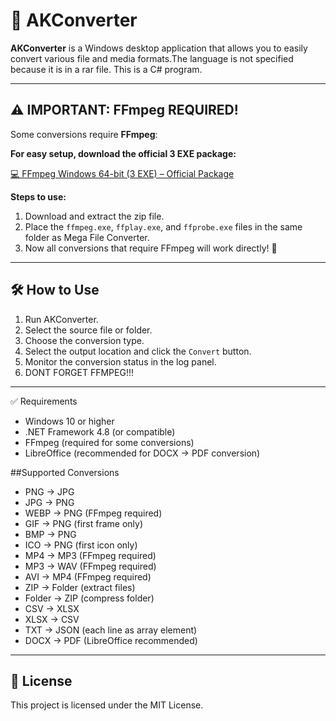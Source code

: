 # 🎉 AKConverter

**AKConverter** is a Windows desktop application that allows you to easily convert various file and media formats.The language is not specified because it is in a rar file. This is a C# program.

---

## ⚠️ IMPORTANT: FFmpeg REQUIRED!

Some conversions require **FFmpeg**:  


**For easy setup, download the official 3 EXE package:**

[💻 FFmpeg Windows 64-bit (3 EXE) – Official Package](https://github.com/BtbN/FFmpeg-Builds/releases/download/latest/ffmpeg-master-latest-win64-gpl.zip)  

**Steps to use:**
1. Download and extract the zip file.  
2. Place the `ffmpeg.exe`, `ffplay.exe`, and `ffprobe.exe` files in the same folder as Mega File Converter.  
3. Now all conversions that require FFmpeg will work directly! 🚀  

---

## 🛠️ How to Use

1. Run AKConverter.  
2. Select the source file or folder.  
3. Choose the conversion type.  
4. Select the output location and click the `Convert` button.  
5. Monitor the conversion status in the log panel.
6. DONT FORGET FFMPEG!!!  

---

✅ Requirements

- Windows 10 or higher  
- .NET Framework 4.8 (or compatible)  
- FFmpeg (required for some conversions)  
- LibreOffice (recommended for DOCX → PDF conversion)

##Supported Conversions

- PNG → JPG
- JPG → PNG
- WEBP → PNG (FFmpeg required)
- GIF → PNG (first frame only)
- BMP → PNG
- ICO → PNG (first icon only)
- MP4 → MP3 (FFmpeg required)
- MP3 → WAV (FFmpeg required)
- AVI → MP4 (FFmpeg required)
- ZIP → Folder (extract files)
- Folder → ZIP (compress folder)
- CSV → XLSX
- XLSX → CSV
- TXT → JSON (each line as array element)
- DOCX → PDF (LibreOffice recommended) 

---

## 📄 License

This project is licensed under the MIT License.
